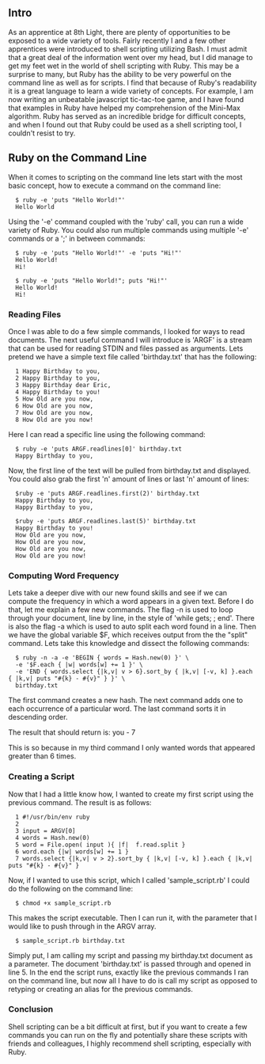 <h2> Intro </h2>
As an apprentice at 8th Light, there are plenty of opportunities to be exposed to a wide variety of tools. Fairly recently I and a few other apprentices were introduced to shell scripting utilizing Bash. I must admit that a great deal of the information went over my head, but I did manage to get my feet wet in the world of shell scripting with Ruby. This may be a surprise to many, but Ruby has the ability to be very powerful on the command line as well as for scripts. I find that because of Ruby's readability it is a great language to learn a wide variety of concepts. For example, I am now writing an unbeatable javascript tic-tac-toe game, and I have found that examples in Ruby have helped my comprehension of the Mini-Max algorithm. Ruby has served as an incredible bridge for difficult concepts, and when I found out that Ruby could be used as a shell scripting tool, I couldn't resist to try.

<h2> Ruby on the Command Line </h2>
When it comes to scripting on the command line lets start with the most basic concept, how to execute a command on the command line:

      $ ruby -e 'puts "Hello World!"'
      Hello World

Using the '-e' command coupled with the 'ruby' call, you can run a wide variety of Ruby. You could also run multiple commands using multiple '-e' commands or a ';' in between commands:

      $ ruby -e 'puts "Hello World!"' -e 'puts "Hi!"'
      Hello World!
      Hi!

      $ ruby -e 'puts "Hello World!"; puts "Hi!"'
      Hello World!
      Hi!

<h3>Reading Files</h3>
Once I was able to do a few simple commands, I looked for ways to read documents. The next useful command I will introduce is 'ARGF' is a stream that can be used for reading STDIN and files passed as arguments. Lets pretend we have a simple text file called 'birthday.txt' that has the following:

      1 Happy Birthday to you,
      2 Happy Birthday to you,
      3 Happy Birthday dear Eric,
      4 Happy Birthday to you!
      5 How Old are you now,
      6 How Old are you now,
      7 How Old are you now,
      8 How Old are you now!

Here I can read a specific line using the following command:

      $ ruby -e 'puts ARGF.readlines[0]' birthday.txt
      Happy Birthday to you,

Now, the first line of the text will be pulled from birthday.txt and displayed. You could also grab the first 'n' amount of lines or last 'n' amount of lines:

      $ruby -e 'puts ARGF.readlines.first(2)' birthday.txt
      Happy Birthday to you,
      Happy Birthday to you,

      $ruby -e 'puts ARGF.readlines.last(5)' birthday.txt
      Happy Birthday to you!
      How Old are you now,
      How Old are you now,
      How Old are you now,
      How Old are you now!

<h3>Computing Word Frequency</h3>
Lets take a deeper dive with our new found skills and see if we can compute the frequency in which a word appears in a given text. Before I do that, let me explain a few new commands. The flag -n is used to loop through your document, line by line, in the style of 'while gets; <your script>; end'. There is also the flag -a which is used to auto split each word found in a line. Then we have the global variable $F, which receives output from the the "split" command. Lets take this knowledge and dissect the following commands:

      $ ruby -n -a -e 'BEGIN { words = Hash.new(0) }' \
      -e '$F.each { |w| words[w] += 1 }' \
      -e 'END { words.select {|k,v| v > 6}.sort_by { |k,v| [-v, k] }.each { |k,v| puts "#{k} - #{v}" } }' \
      birthday.txt

The first command creates a new hash. The next command adds one to each occurrence of a particular word. The last command sorts it in descending order.

The result that should return is:
      you - 7

This is so because in my third command I only wanted words that appeared greater than 6 times.

<h3>Creating a Script</h3>
Now that I had a little know how, I wanted to create my first script using the previous command. The result is as follows:

      1 #!/usr/bin/env ruby
      2
      3 input = ARGV[0]
      4 words = Hash.new(0)
      5 word = File.open( input ){ |f|  f.read.split }
      6 word.each {|w| words[w] += 1 }
      7 words.select {|k,v| v > 2}.sort_by { |k,v| [-v, k] }.each { |k,v| puts "#{k} - #{v}" }

Now, if I wanted to use this script, which I called 'sample_script.rb' I could do the following on the command line:

      $ chmod +x sample_script.rb

This makes the script executable. Then I can run it, with the parameter that I would like to push through in the ARGV array.

      $ sample_script.rb birthday.txt

Simply put, I am calling my script and passing my birthday.txt document as a parameter. The document 'birthday.txt' is passed through and opened in line 5. In the end the script runs, exactly like the previous commands I ran on the command line, but now all I have to do is call my script as opposed to retyping or creating an alias for the previous commands.

<h3>Conclusion</h3>
Shell scripting can be a bit difficult at first, but if you want to create a few commands you can run on the fly and potentially share these scripts with friends and colleagues, I highly recommend shell scripting, especially with Ruby.
